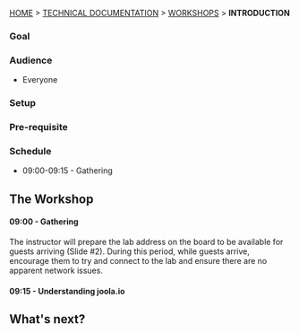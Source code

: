 [HOME](Home) > [TECHNICAL DOCUMENTATION](technical-documentation) > [WORKSHOPS](workshops) > **INTRODUCTION**

### Goal


### Audience
- Everyone

### Setup

### Pre-requisite

### Schedule
- 09:00-09:15 - Gathering

## The Workshop

#### 09:00 - Gathering
The instructor will prepare the lab address on the board to be available for guests arriving (Slide #2).
During this period, while guests arrive, encourage them to try and connect to the lab and ensure there are no apparent network issues.
 
#### 09:15 - Understanding joola.io

## What's next?
